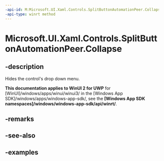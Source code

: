 ```yaml
---
-api-id: M:Microsoft.UI.Xaml.Controls.SplitButtonAutomationPeer.Collapse
-api-type: winrt method
---
```

<!-- Method syntax.
public void SplitButtonAutomationPeer.Collapse()
-->

# Microsoft.UI.Xaml.Controls.SplitButtonAutomationPeer.Collapse


## -description

Hides the control's drop down menu.


**This documentation applies to WinUI 2 for UWP** for [WinUI]/windows/apps/winui/winui3/ in the [Windows App SDK]/windows/apps/windows-app-sdk/, see the **[Windows App SDK namespaces]/windows/windows-app-sdk/api/winrt/**.

## -remarks


## -see-also


## -examples


